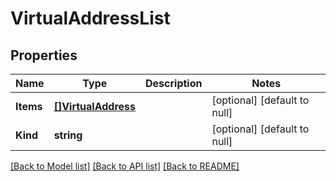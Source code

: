 # VirtualAddressList

## Properties
Name | Type | Description | Notes
------------ | ------------- | ------------- | -------------
**Items** | [**[]VirtualAddress**](virtualAddress.md) |  | [optional] [default to null]
**Kind** | **string** |  | [optional] [default to null]

[[Back to Model list]](../README.md#documentation-for-models) [[Back to API list]](../README.md#documentation-for-api-endpoints) [[Back to README]](../README.md)


